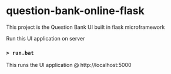 # question-bank-online-flask
This project is the Question Bank UI built in flask microframework

Run this UI application on server

### `> run.bat`

This runs the UI application @ http://localhost:5000
